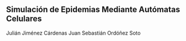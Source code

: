 ## Simulación de Epidemias Mediante Autómatas Celulares ##

Julián Jiménez Cárdenas
Juan Sebastián Ordóñez Soto